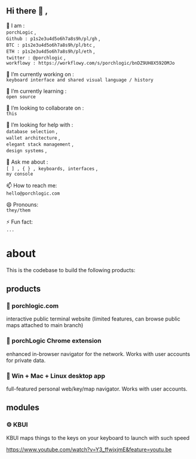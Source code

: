 ## Hi there 👋 ,

👥 I am :  
`porchLogic` ,  
`Github : p1s2e3u4d5o6h7a8s9h/pl/gh` ,  
`BTC : p1s2e3u4d5o6h7a8s9h/pl/btc` ,  
`ETH : p1s2e3u4d5o6h7a8s9h/pl/eth` ,  
`twitter : @porchlogic` ,  
`workflowy : https://workflowy.com/s/porchlogic/bnDZ9UH8X592OMJo`


🔭 I’m currently working on :  
`keyboard interface and shared visual language / history`

🌱 I’m currently learning :  
`open source`

👯 I’m looking to collaborate on :  
`this`

🤔 I’m looking for help with :  
`database selection` ,  
`wallet architecture` ,  
`elegant stack management` ,  
`design systems` ,  

💬 Ask me about :  
`[ ] , { } , keyboards, interfaces` ,  
`my console`

📫 How to reach me:  
`hello@porchlogic.com`

😄 Pronouns:  
`they/them`


⚡ Fun fact:  
`...`


# about
This is the codebase to build the following products:

## products

### 💾 porchlogic.com
interactive public terminal website (limited features, can browse public maps attached to main branch)

### 💾 porchLogic Chrome extension
enhanced in-browser navigator for the network. Works with user accounts for private data.

### 💾 Win + Mac + Linux desktop app
full-featured personal web/key/map navigator. Works with user accounts.

## modules

### ⚙ KBUI
KBUI maps things
to the keys on your keyboard
to launch with such speed

https://www.youtube.com/watch?v=Y3_ffwjxjmE&feature=youtu.be

<!--
**porchlogic/porchLogic** is a ✨ _special_ ✨ repository because its `README.md` (this file) appears on your GitHub profile.
--!>
